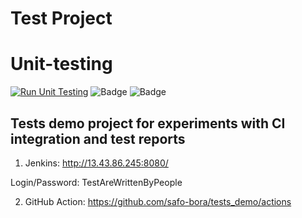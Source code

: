 # Test Project

# Unit-testing
[![Run Unit Testing](https://github.com/safo-bora/tests_demo/actions/workflows/ci-configuration.yaml/badge.svg?branch=main)](https://github.com/safo-bora/tests_demo/actions/workflows/ci-configuration.yaml)
![Badge](https://gist.githubusercontent.com/safo-bora/fb853667de7af0650ed9fe409f24ccf9/raw/badge.svg)
![Badge](https://gist.githubusercontent.com/safo-bora/fb853667de7af0650ed9fe409f24ccf9/raw/coverage-badge.svg)


## Tests demo project for experiments with CI integration and test reports

1) Jenkins: http://13.43.86.245:8080/ 

Login/Password: TestAreWrittenByPeople 

2) GitHub Action:
https://github.com/safo-bora/tests_demo/actions


